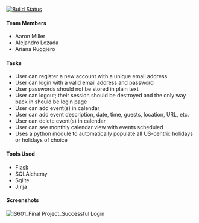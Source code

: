 [![Build Status](https://travis-ci.org/am2892/FinalProject.svg?branch=master)](https://travis-ci.org/am2892/FinalProject)

#### Team Members
- Aaron Miller
- Alejandro Lozada
- Ariana Ruggiero

#### Tasks
- User can register a new account with a unique email address
- User can login with a valid email address and password
- User passwords should not be stored in plain text
- User can logout; their session should be destroyed and the only way back in should be login page
- User can add event(s) in calendar
- User can add event description, date, time, guests, location, URL, etc.
- User can delete event(s) in calendar
- User can see monthly calendar view with events scheduled
- Uses a python module to automatically populate all US-centric holidays or holidays of choice


#### Tools Used 
* Flask
* SQLAlchemy
* Sqlite
* Jinja


#### Screenshots
![IS601_Final Project_Successful Login](https://user-images.githubusercontent.com/60370144/81518834-52216680-930d-11ea-829d-0b10074581ad.gif)
